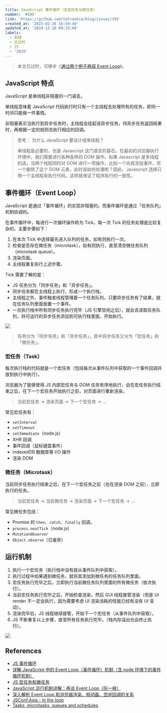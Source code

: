 ```yaml
---
title: JavaScript 事件循环（含宏任务与微任务）
number: '#195'
link: 'https://github.com/toFrankie/blog/issues/195'
created_at: '2023-02-26 16:59:40'
updated_at: '2024-12-10 09:33:08'
labels:
  - 前端
  - 已过时
  - JS
  - '2019'
---
```

> 本文已过时，可移步《[通过两个例子再探 Event Loop](https://github.com/toFrankie/blog/issues/348)》。

## JavaScript 特点

JavaScript 是单线程非阻塞的一门语言。

单线程意味着 JavaScript 代码执行时只有一个主线程去处理所有的任务，即同一时间只能做一件事情。

非阻塞表示当执行到异步任务时，主线程会挂起该异步任务，待异步任务返回结果时，再根据一定的规则去执行相应的回调。

> 思考： 为什么 JavaScript 要设计成单线程？
>
> 单线程是必要的，也是 Javascript 这门语言的基石。在最初的浏览器执行环境中，我们需要进行各种各样的 DOM 操作。如果 Javascript 是多线程的话，当两个线程同时对 DOM 进行一项操作，比如一个向其添加事件，另一个删除了这个 DOM 元素，此时该如何处理呢？因此，Javascript 选择只用一个主线程来执行代码，这样就保证了程序执行的一致性。

## 事件循环（Event Loop）

JavaScript 是通过「事件循环」的实现非阻塞的。而事件循环是通过「任务队列」机制协调的。

在事件循环中，每进行一次循环操作称为 Tick，每一次 Tick 的任务处理是比较复杂的，主要步骤如下：

1. 在本次 Tick 中选择最先进入队列的任务，如有则执行一次。
2. 检查是否存在微任务（microtask），如有则执行，直至清空微任务队列（microtask queue）。
3. 渲染页面。
4. 主线程重复执行上述步骤。

Tick 需要了解的是：

* JS 任务分为「同步任务」和「异步任务」。
* 同步任务都在主线程上执行，形成一个执行栈。
* 主线程之外，事件触发线程管理着一个任务队列，只要异步任务有了结果，就在任务队列里面放置一个事件。
* 一旦执行栈中所有同步任务执行完毕（JS 引擎空闲之后），就会去读取任务队列，将可运行的异步任务添加到可执行栈里面，开始执行。

![](https://cdn.jsdelivr.net/gh/toFrankie/blog@main/images/2024/12/1733794120351.png)

> 任务分为「同步任务」和「异步任务」，其中异步任务又分为「宏任务」和「微任务」。

### 宏任务（Task）

每次执行栈的代码就是一个宏任务（包括每次从事件队列中获取的一个事件回调并放到执行中执行）。

浏览器为了能够使得 JS 内部宏任务与 DOM 任务有序地执行，会在宏任务执行结束之后，在下一个宏任务开始执行之前，对页面进行重新渲染。

> 当前宏任务 → 渲染页面 → 下一个宏任务 → ...


常见宏任务有：

- `setInterval`
- `setTimeout`
- `setImmediate`（node.js）
- XHR 回调
- 事件回调（鼠标键盘事件）
- indexedDB 数据库等 I/O 操作
- 渲染 DOM

### 微任务（Microtask）

当前同步任务执行结束之后，在下一个宏任务之前（也在渲染 DOM 之前），立即执行的任务。

> 当前宏任务 → 当前微任务 → 渲染页面 → 下一个宏任务 → ...


常见微任务包括：

- Promise 的 `then`、`catch`、`finally` 回调。
- `process.nextTick`（node.js）
- `MutationObserver`
- `Object.observe`（已废弃）

## 运行机制

1. 执行一个宏任务（执行栈中没有就从事件队列中获取）。
2. 执行过程中如果遇到微任务，就将其添加到微任务的任务队列里面。
3. 宏任务执行完毕之后，立即执行当前微任务队列里面的所有微任务（依次执行）。
4. 当前宏任务执行完毕之后，开始检查渲染，然后 GUI 线程接管渲染（但是 UI render 不一定会执行，因为需要考虑 UI 渲染消耗的性能已经有没有 UI 变动）。
5. 渲染完毕后，JS 线程继续接管，开始下一个宏任务（从事件队列中获取）。
6. JS 不断重复以上步骤，直至所有任务执行完毕。（栈内存溢出也会终止执行）。

![](https://upload-images.jianshu.io/upload_images/5128488-c74eab1f1485b08d.png?imageMogr2/auto-orient/strip%7CimageView2/2/w/1240)

## References

- [JS 事件循环](https://www.jianshu.com/p/184988903562)
- [详解 JavaScript 中的 Event Loop（事件循环）机制（含 node 环境下的事件循环机制）](https://www.cnblogs.com/cangqinglang/p/8967268.html)
- [JS 宏任务和微任务](https://www.cnblogs.com/ckAng/p/11133643.html)
- [JavaScript 运行机制详解：再谈 Event Loop（阮一峰）](http://www.ruanyifeng.com/blog/2014/10/event-loop.html)
- [深入解析 Event Loop 和浏览器渲染、帧动画、空闲回调的关系](https://mp.weixin.qq.com/s?__biz=MzI3NTM5NDgzOA==&mid=2247484039&idx=1&sn=e70e5b6473917dcf71bfd3f60ddb2a7d&chksm=eb043afedc73b3e8fb3ac90613d52d14cd165d358912e519e13f25bbd236c3591386fb2e349a&token=1983269989&lang=zh_CN&scene=21#wechat_redirect)
- [JSConf.Asia - In the loop](https://www.youtube.com/watch?v=cCOL7MC4Pl0&ab_channel=JSConf)
- [Tasks, microtasks, queues and schedules](https://jakearchibald.com/2015/tasks-microtasks-queues-and-schedules/)



